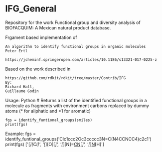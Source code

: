 # IFG_General
Repository for the work Functional group and diversity analysis of BIOFACQUIM: A Mexican natural product database.

Frgament based implementation of

    An algorithm to identify functional groups in organic molecules
    Peter Ertl

    https://jcheminf.springeropen.com/articles/10.1186/s13321-017-0225-z
    
Based on the work described in
    
    https://github.com/rdkit/rdkit/tree/master/Contrib/IFG
    By:
    Richard Hall,
    Guillaume Godin

Usage:
    Python
    # Returns a list of the identified functional groups in a molecule as fragments with environment carbons replaced by dummy atoms (* for aliphatic and *1 for aromatic)
    
    fgs = identify_funtional_groups(smiles)
    print(fgs)
    
Example:
    fgs = identify_funtional_groups('Clc1ccc2Oc3ccccc3N=C(N4CCNCC4)c2c1')
    print(fgs)
    ['[*][Cl]', '[*][O][*]', '[*][N]=[C]([*])[N]([*])[*]', '[*][N]([*])[H]']
        
    
    
